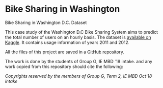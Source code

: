 # Bike Sharing in Washington
Bike Sharing in Washington D.C. Dataset

This case study of the Washington D.C Bike Sharing System aims to predict the total number of users on an hourly basis. The dataset is [available on Kaggle](https://www.kaggle.com/marklvl/bike-sharing-dataset/home). It contains usage information of years 2011 and 2012.

All the files of this project are saved in a [GitHub repository](https://github.com/stsentemeidis/Bike-Sharing-in-Washington).

The work is done by the students of Group G, IE MBD '18 intake. and any work copied from this repository should cite the following:    

*Copyrights reserved by the members of Group G, Term 2, IE MBD Oct'18 intake*
